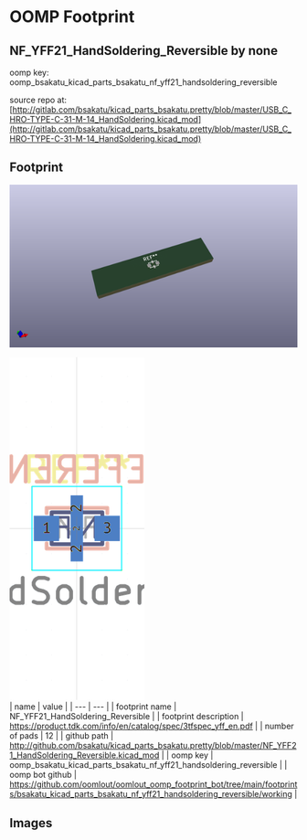 # OOMP Footprint  
## NF_YFF21_HandSoldering_Reversible  by none  
  
oomp key: oomp_bsakatu_kicad_parts_bsakatu_nf_yff21_handsoldering_reversible  
  
source repo at: [http://gitlab.com/bsakatu/kicad_parts_bsakatu.pretty/blob/master/USB_C_HRO-TYPE-C-31-M-14_HandSoldering.kicad_mod](http://gitlab.com/bsakatu/kicad_parts_bsakatu.pretty/blob/master/USB_C_HRO-TYPE-C-31-M-14_HandSoldering.kicad_mod)  
## Footprint  
  
[![working_kicad_pcb_3d.png](working_kicad_pcb_3d_600.png)](working_kicad_pcb_3d.png)  
  
[![working.png](working_600.png)](working.png)  
| name | value | 
| --- | --- | 
| footprint name | NF_YFF21_HandSoldering_Reversible | 
| footprint description | https://product.tdk.com/info/en/catalog/spec/3tfspec_yff_en.pdf | 
| number of pads | 12 | 
| github path | http://github.com/bsakatu/kicad_parts_bsakatu.pretty/blob/master/NF_YFF21_HandSoldering_Reversible.kicad_mod | 
| oomp key | oomp_bsakatu_kicad_parts_bsakatu_nf_yff21_handsoldering_reversible | 
| oomp bot github | https://github.com/oomlout/oomlout_oomp_footprint_bot/tree/main/footprints/bsakatu_kicad_parts_bsakatu_nf_yff21_handsoldering_reversible/working | 
## Images  
